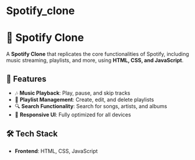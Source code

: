 # Spotify_clone
# 🎵 Spotify Clone

A **Spotify Clone** that replicates the core functionalities of Spotify, including music streaming, playlists, and more, using **HTML, CSS, and JavaScript**.

## 🚀 Features
- 🎶 **Music Playback**: Play, pause, and skip tracks
- 📂 **Playlist Management**: Create, edit, and delete playlists
- 🔍 **Search Functionality**: Search for songs, artists, and albums
- 🎨 **Responsive UI**: Fully optimized for all devices

## 🛠️ Tech Stack
- **Frontend**: HTML, CSS, JavaScript




